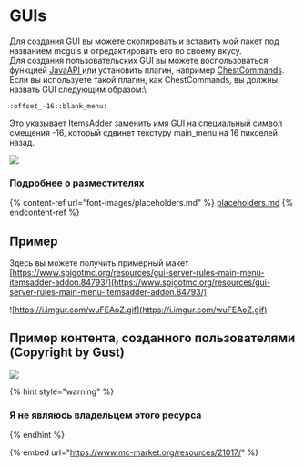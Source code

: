 # GUIs

Для создания GUI вы можете скопировать и вставить мой пакет под названием mcguis и отредактировать его по своему вкусу.\
Для создания пользовательских GUI вы можете воспользоваться функцией [JavaAPI ](../../../developers/java-api/huds-guis.md) или установить плагин, например [ChestCommands](https://dev.bukkit.org/projects/chest-commands).\
Если вы используете такой плагин, как ChestCommands, вы должны назвать GUI следующим образом:\


```
:offset_-16::blank_menu:
```

Это указывает ItemsAdder заменить имя GUI на специальный символ смещения -16, который сдвинет текстуру main\_menu на 16 пикселей назад.

![](<../../../.gitbook/assets/immagine (11).png>)

### &#x20;Подробнее о разместителях

{% content-ref url="font-images/placeholders.md" %}
[placeholders.md](font-images/placeholders.md)
{% endcontent-ref %}

## Пример

Здесь вы можете получить примерный макет [https://www.spigotmc.org/resources/gui-server-rules-main-menu-itemsadder-addon.84793/](https://www.spigotmc.org/resources/gui-server-rules-main-menu-itemsadder-addon.84793/)



![https://i.imgur.com/wuFEAoZ.gif](https://i.imgur.com/wuFEAoZ.gif)

## Пример контента, созданного пользователями (Copyright by Gust)

![](<../../../.gitbook/assets/immagine (110).png>)

{% hint style="warning" %}
### Я не являюсь владельцем этого ресурса
{% endhint %}

{% embed url="https://www.mc-market.org/resources/21017/" %}

